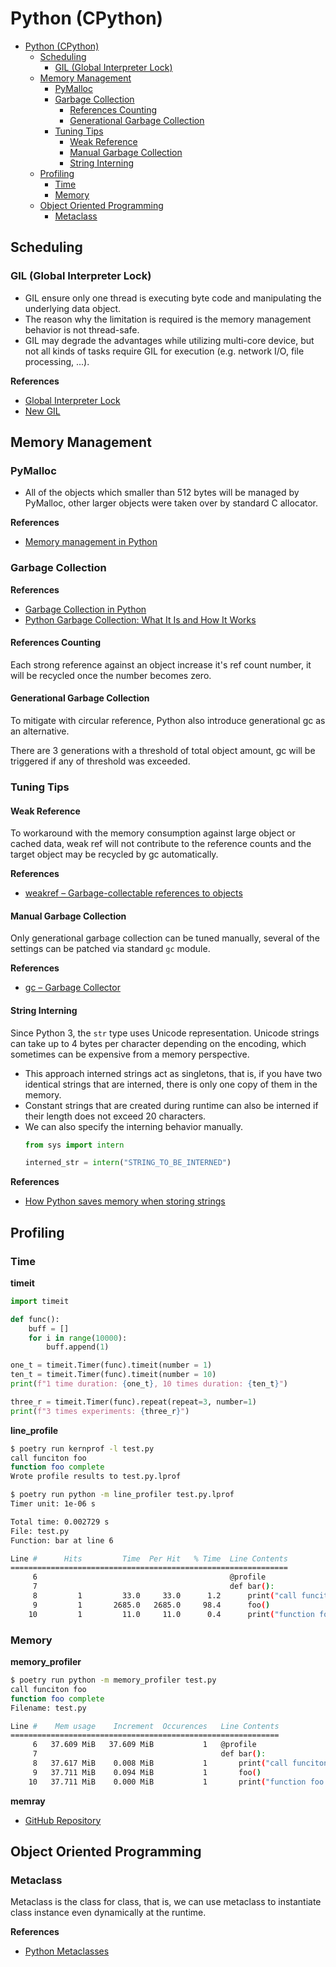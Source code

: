 # Python (CPython)
- [Python (CPython)](#python-cpython)
  - [Scheduling](#scheduling)
    - [GIL (Global Interpreter Lock)](#gil-global-interpreter-lock)
  - [Memory Management](#memory-management)
    - [PyMalloc](#pymalloc)
    - [Garbage Collection](#garbage-collection)
      - [References Counting](#references-counting)
      - [Generational Garbage Collection](#generational-garbage-collection)
    - [Tuning Tips](#tuning-tips)
      - [Weak Reference](#weak-reference)
      - [Manual Garbage Collection](#manual-garbage-collection)
      - [String Interning](#string-interning)
  - [Profiling](#profiling)
    - [Time](#time)
    - [Memory](#memory)
  - [Object Oriented Programming](#object-oriented-programming)
    - [Metaclass](#metaclass)

## Scheduling

### GIL (Global Interpreter Lock)
- GIL ensure only one thread is executing byte code and manipulating the underlying data object.
- The reason why the limitation is required is the memory management behavior is not thread-safe.
- GIL may degrade the advantages while utilizing multi-core device, but not all kinds of tasks require GIL for execution (e.g. network I/O, file processing, ...).

**References**
- [Global Interpreter Lock](https://wiki.python.org/moin/GlobalInterpreterLock)
- [New GIL](http://www.dabeaz.com/python/NewGIL.pdf)

## Memory Management

### PyMalloc
- All of the objects which smaller than 512 bytes will be managed by PyMalloc, other larger objects were taken over by standard C allocator.

**References**
- [Memory management in Python](https://rushter.com/blog/python-memory-managment/)

### Garbage Collection

**References**
- [Garbage Collection in Python](https://rushter.com/blog/python-garbage-collector/)
- [Python Garbage Collection: What It Is and How It Works](https://stackify.com/python-garbage-collection/)

#### References Counting
Each strong reference against an object increase it's ref count number, it will be recycled once the number becomes zero.

#### Generational Garbage Collection
To mitigate with circular reference, Python also introduce generational gc as an alternative.

There are 3 generations with a threshold of total object amount, gc will be triggered if any of threshold was exceeded.

### Tuning Tips

#### Weak Reference
To workaround with the memory consumption against large object or cached data, weak ref will not contribute to the reference counts and the target object may be recycled by gc automatically.

**References**
- [weakref – Garbage-collectable references to objects](http://pymotw.com/2/weakref/)

#### Manual Garbage Collection
Only generational garbage collection can be tuned manually, several of the settings can be patched via standard `gc` module.

**References**
- [gc – Garbage Collector](http://pymotw.com/2/gc/)

#### String Interning
Since Python 3, the `str` type uses Unicode representation. Unicode strings can take up to 4 bytes per character depending on the encoding, which sometimes can be expensive from a memory perspective.

- This approach interned strings act as singletons, that is, if you have two identical strings that are interned, there is only one copy of them in the memory.
- Constant strings that are created during runtime can also be interned if their length does not exceed 20 characters.
- We can also specify the interning behavior manually.
    ```python
    from sys import intern

    interned_str = intern("STRING_TO_BE_INTERNED")
    ```

**References**
- [How Python saves memory when storing strings](https://rushter.com/blog/python-strings-and-memory/)

## Profiling

### Time

**timeit**
```python
import timeit

def func():
    buff = []
    for i in range(10000):
        buff.append(1)

one_t = timeit.Timer(func).timeit(number = 1)
ten_t = timeit.Timer(func).timeit(number = 10)
print(f"1 time duration: {one_t}, 10 times duration: {ten_t}")

three_r = timeit.Timer(func).repeat(repeat=3, number=1)
print(f"3 times experiments: {three_r}")
```

**line_profile**
```bash
$ poetry run kernprof -l test.py
call funciton foo
function foo complete
Wrote profile results to test.py.lprof

$ poetry run python -m line_profiler test.py.lprof
Timer unit: 1e-06 s

Total time: 0.002729 s
File: test.py
Function: bar at line 6

Line #      Hits         Time  Per Hit   % Time  Line Contents
==============================================================
     6                                           @profile
     7                                           def bar():
     8         1         33.0     33.0      1.2      print("call funciton foo")
     9         1       2685.0   2685.0     98.4      foo()
    10         1         11.0     11.0      0.4      print("function foo complete")
```

### Memory

**memory_profiler**
```bash
$ poetry run python -m memory_profiler test.py
call funciton foo
function foo complete
Filename: test.py

Line #    Mem usage    Increment  Occurences   Line Contents
============================================================
     6   37.609 MiB   37.609 MiB           1   @profile
     7                                         def bar():
     8   37.617 MiB    0.008 MiB           1       print("call funciton foo")
     9   37.711 MiB    0.094 MiB           1       foo()
    10   37.711 MiB    0.000 MiB           1       print("function foo complete")
```

**memray**
- [GitHub Repository](https://github.com/bloomberg/memray)

## Object Oriented Programming

### Metaclass

Metaclass is the class for class, that is, we can use metaclass to instantiate class instance even dynamically at the runtime.

**References**
- [Python Metaclasses](https://realpython.com/python-metaclasses/)
